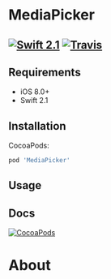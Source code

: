 # MediaPicker
[![Swift 2.1](https://img.shields.io/badge/Swift-2.1-orange.svg?style=flat)](https://developer.apple.com/swift/) [![Travis](https://img.shields.io/travis/TalntsApp/media-picker-ios.svg)](https://travis-ci.org/TalntsApp/media-picker-ios)
----

## Requirements

- iOS 8.0+
- Swift 2.1

## Installation

CocoaPods:

~~~ruby
pod 'MediaPicker'
~~~

## Usage



## Docs

[![CocoaPods](https://img.shields.io/cocoapods/metrics/doc-percent/MediaPicker.svg)](https://rawgit.com/Talnts/TalntsApp/media-picker-ios/docs/index.html)

# About
